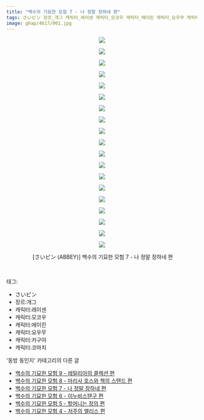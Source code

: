 ```yaml
---
title: "백수의 기묘한 모험 7 - 나 정말 장하네 편"
tags: さいピン 장르_개그 캐릭터_레이센 캐릭터_모코우 캐릭터_에이린 캐릭터_요우무 캐릭터_카구야 캐릭터_코마치 ABBEY 동방_동인지
image: ghap/4617/001.jpg
---
```

<div class="article">
<p style="text-align: center; clear: none; float: none;"><img src="{{ site.nasurl }}/ghap/4617/001.jpg"/></p>
<p style="text-align: center; clear: none; float: none;"><img src="{{ site.nasurl }}/ghap/4617/002.jpg"/></p>
<p style="text-align: center; clear: none; float: none;"><img src="{{ site.nasurl }}/ghap/4617/003.jpg"/></p>
<p style="text-align: center; clear: none; float: none;"><img src="{{ site.nasurl }}/ghap/4617/004.jpg"/></p>
<p style="text-align: center; clear: none; float: none;"><img src="{{ site.nasurl }}/ghap/4617/005.jpg"/></p>
<p style="text-align: center; clear: none; float: none;"><img src="{{ site.nasurl }}/ghap/4617/006.jpg"/></p>
<p style="text-align: center; clear: none; float: none;"><img src="{{ site.nasurl }}/ghap/4617/007.jpg"/></p>
<p style="text-align: center; clear: none; float: none;"><img src="{{ site.nasurl }}/ghap/4617/008.jpg"/></p>
<p style="text-align: center; clear: none; float: none;"><img src="{{ site.nasurl }}/ghap/4617/009.jpg"/></p>
<p style="text-align: center; clear: none; float: none;"><img src="{{ site.nasurl }}/ghap/4617/010.jpg"/></p>
<p style="text-align: center; clear: none; float: none;"><img src="{{ site.nasurl }}/ghap/4617/011.jpg"/></p>
<p style="text-align: center; clear: none; float: none;"><img src="{{ site.nasurl }}/ghap/4617/012.jpg"/></p>
<p style="text-align: center; clear: none; float: none;"><img src="{{ site.nasurl }}/ghap/4617/013.jpg"/></p>
<p style="text-align: center; clear: none; float: none;"><img src="{{ site.nasurl }}/ghap/4617/014.jpg"/></p>
<p style="text-align: center; clear: none; float: none;"><img src="{{ site.nasurl }}/ghap/4617/015.jpg"/></p>
<p style="text-align: center; clear: none; float: none;"><img src="{{ site.nasurl }}/ghap/4617/016.jpg"/></p>
<p style="text-align: center; clear: none; float: none;"><img src="{{ site.nasurl }}/ghap/4617/017.jpg"/></p>
<p style="text-align: center; clear: none; float: none;"><img src="{{ site.nasurl }}/ghap/4617/018.jpg"/></p>
<p style="text-align: center; clear: none; float: none;"><img src="{{ site.nasurl }}/ghap/4617/019.jpg"/></p>
<p style="text-align: center; clear: none; float: none;"> [さいピン (ABBEY)] 백수의 기묘한 모험 7 - 나 정말 장하네 편</p>
<p><br/></p>
</div><div class="tagTrail">
<p>태그: </p>
<ul>
<li>さいピン</li>
<li>장르:개그</li>
<li>캐릭터:레이센</li>
<li>캐릭터:모코우</li>
<li>캐릭터:에이린</li>
<li>캐릭터:요우무</li>
<li>캐릭터:카구야</li>
<li>캐릭터:코마치</li>
</ul>
</div><div class="another">
<p>'동방 동인지' 카테고리의 다른 글</p>
<ul>
<li><a href="/2018-08-26-ghap_4619">백수의 기묘한 모험 9 - 레밀리아의 콜렉션 편</a></li>
<li><a href="/2018-08-26-ghap_4618">백수의 기묘한 모험 8 - 마리사 호스와 책의 스탠드 편</a></li>
<li><a href="/2018-08-26-ghap_4617">백수의 기묘한 모험 7 - 나 정말 장하네 편</a></li>
<li><a href="/2018-08-26-ghap_4616">백수의 기묘한 모험 6 - 이누비스텐구 편</a></li>
<li><a href="/2018-08-26-ghap_4615">백수의 기묘한 모험 5 - 할머니는 정의 편</a></li>
<li><a href="/2018-08-26-ghap_4614">백수의 기묘한 모험 4 - 저주의 앨리스 편</a></li>
</ul>
</div><div class="cb_module cb_fluid">
<div class="cb_wrt cb_profile">
</div><!-- commentList close -->
</div>